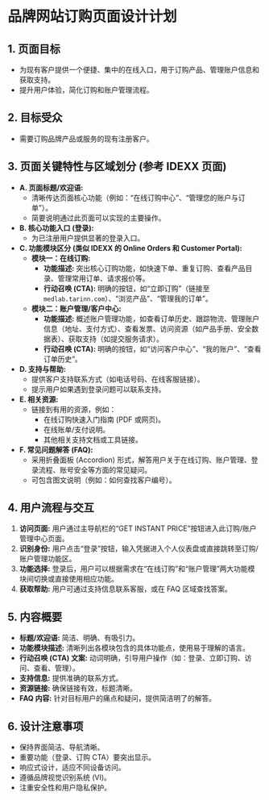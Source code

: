 # 品牌网站订购页面设计计划

## 1. 页面目标

*   为现有客户提供一个便捷、集中的在线入口，用于订购产品、管理账户信息和获取支持。
*   提升用户体验，简化订购和账户管理流程。

## 2. 目标受众

*   需要订购品牌产品或服务的现有注册客户。

## 3. 页面关键特性与区域划分 (参考 IDEXX 页面)

*   **A. 页面标题/欢迎语:**
    *   清晰传达页面核心功能（例如：“在线订购中心”、“管理您的账户与订单”）。
    *   简要说明通过此页面可以实现的主要操作。
*   **B. 核心功能入口 (登录):**
    *   为已注册用户提供显著的登录入口。
*   **C. 功能模块区分 (类似 IDEXX 的 Online Orders 和 Customer Portal):**
    *   **模块一：在线订购:**
        *   **功能描述:** 突出核心订购功能，如快速下单、重复订购、查看产品目录、管理常用订单、请求报价等。
        *   **行动召唤 (CTA):** 明确的按钮，如“立即订购”（链接至 `medlab.tarinn.com`）、“浏览产品”、“管理我的订单”。
    *   **模块二：账户管理/客户中心:**
        *   **功能描述:** 概述账户管理功能，如查看订单历史、跟踪物流、管理账户信息（地址、支付方式）、查看发票、访问资源（如产品手册、安全数据表）、获取支持（如提交服务请求）。
        *   **行动召唤 (CTA):** 明确的按钮，如“访问客户中心”、“我的账户”、“查看订单历史”。
*   **D. 支持与帮助:**
    *   提供客户支持联系方式（如电话号码、在线客服链接）。
    *   提示用户如果遇到登录问题可以联系支持。
*   **E. 相关资源:**
    *   链接到有用的资源，例如：
        *   在线订购快速入门指南 (PDF 或网页)。
        *   在线账单/支付说明。
        *   其他相关支持文档或工具链接。
*   **F. 常见问题解答 (FAQ):**
    *   采用折叠面板 (Accordion) 形式，解答用户关于在线订购、账户管理、登录流程、账号安全等方面的常见疑问。
    *   可包含图文说明（例如：如何查找客户编号）。

## 4. 用户流程与交互

1.  **访问页面:** 用户通过主导航栏的“GET INSTANT PRICE”按钮进入此订购/账户管理中心页面。
2.  **识别身份:** 用户点击“登录”按钮，输入凭据进入个人仪表盘或直接跳转至订购/账户管理功能区。
3.  **功能选择:** 登录后，用户可以根据需求在“在线订购”和“账户管理”两大功能模块间切换或直接使用相应功能。
4.  **获取帮助:** 用户可通过支持信息联系客服，或在 FAQ 区域查找答案。

## 5. 内容概要

*   **标题/欢迎语:** 简洁、明确、有吸引力。
*   **功能模块描述:** 清晰列出各模块包含的具体功能点，使用易于理解的语言。
*   **行动召唤 (CTA) 文案:** 动词明确，引导用户操作（如：登录、立即订购、访问、查看、管理）。
*   **支持信息:** 提供准确的联系方式。
*   **资源链接:** 确保链接有效，标题清晰。
*   **FAQ 内容:** 针对目标用户的痛点和疑问，提供简洁明了的解答。

## 6. 设计注意事项

*   保持界面简洁、导航清晰。
*   重要功能（登录、订购 CTA）要突出显示。
*   响应式设计，适应不同设备访问。
*   遵循品牌视觉识别系统 (VI)。
*   注重安全性和用户隐私保护。

